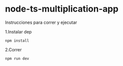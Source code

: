 # node-ts-multiplication-app


Instrucciones para correr y ejecutar 

1.Instalar dep

```
npm install
```


2.Correr
```
npm run dev
```